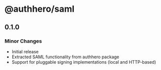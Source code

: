 # @authhero/saml

## 0.1.0

### Minor Changes

- Initial release
- Extracted SAML functionality from authhero package
- Support for pluggable signing implementations (local and HTTP-based)
